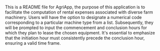 This is a README file for AgriApp, the purpose of this application is to facilitate the computation of rental expenses associated with diverse farm machinery. Users will have the option to designate a numerical code corresponding to a particular machine type from a list. Subsequently, they will be prompted to input the commencement and conclusion hours for which they plan to lease the chosen equipment. It's essential to emphasize that the initiation hour must consistently precede the conclusion hour, ensuring a valid time frame.
      
  
